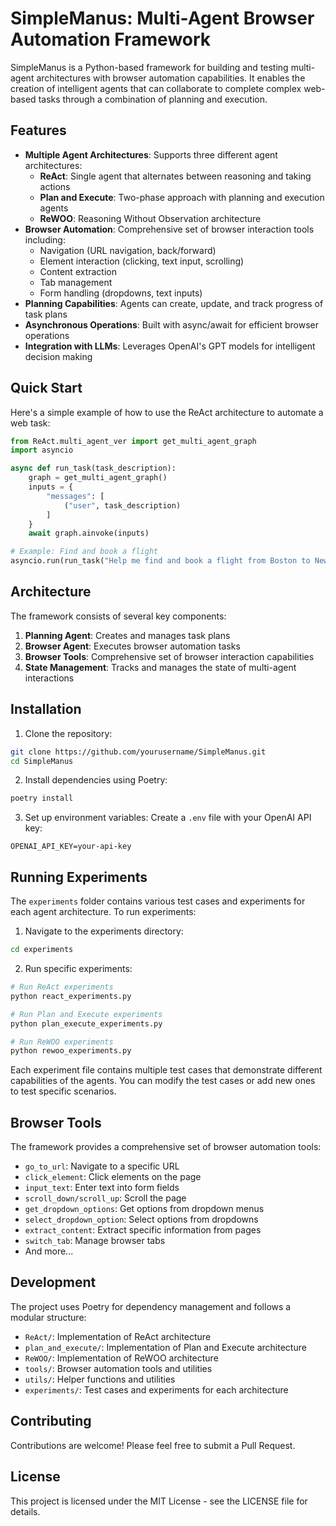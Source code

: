 # SimpleManus: Multi-Agent Browser Automation Framework

SimpleManus is a Python-based framework for building and testing multi-agent architectures with browser automation capabilities. It enables the creation of intelligent agents that can collaborate to complete complex web-based tasks through a combination of planning and execution.

## Features

- **Multiple Agent Architectures**: Supports three different agent architectures:
  - **ReAct**: Single agent that alternates between reasoning and taking actions
  - **Plan and Execute**: Two-phase approach with planning and execution agents
  - **ReWOO**: Reasoning Without Observation architecture
- **Browser Automation**: Comprehensive set of browser interaction tools including:
  - Navigation (URL navigation, back/forward)
  - Element interaction (clicking, text input, scrolling)
  - Content extraction
  - Tab management
  - Form handling (dropdowns, text inputs)
- **Planning Capabilities**: Agents can create, update, and track progress of task plans
- **Asynchronous Operations**: Built with async/await for efficient browser operations
- **Integration with LLMs**: Leverages OpenAI's GPT models for intelligent decision making

## Quick Start

Here's a simple example of how to use the ReAct architecture to automate a web task:

```python
from ReAct.multi_agent_ver import get_multi_agent_graph
import asyncio

async def run_task(task_description):
    graph = get_multi_agent_graph()
    inputs = {
        "messages": [
            ("user", task_description)
        ]
    }
    await graph.ainvoke(inputs)

# Example: Find and book a flight
asyncio.run(run_task("Help me find and book a flight from Boston to New York"))
```

## Architecture

The framework consists of several key components:

1. **Planning Agent**: Creates and manages task plans
2. **Browser Agent**: Executes browser automation tasks
3. **Browser Tools**: Comprehensive set of browser interaction capabilities
4. **State Management**: Tracks and manages the state of multi-agent interactions

## Installation

1. Clone the repository:
```bash
git clone https://github.com/yourusername/SimpleManus.git
cd SimpleManus
```

2. Install dependencies using Poetry:
```bash
poetry install
```

3. Set up environment variables:
Create a `.env` file with your OpenAI API key:
```
OPENAI_API_KEY=your-api-key
```

## Running Experiments

The `experiments` folder contains various test cases and experiments for each agent architecture. To run experiments:

1. Navigate to the experiments directory:
```bash
cd experiments
```

2. Run specific experiments:
```bash
# Run ReAct experiments
python react_experiments.py

# Run Plan and Execute experiments
python plan_execute_experiments.py

# Run ReWOO experiments
python rewoo_experiments.py
```

Each experiment file contains multiple test cases that demonstrate different capabilities of the agents. You can modify the test cases or add new ones to test specific scenarios.

## Browser Tools

The framework provides a comprehensive set of browser automation tools:

- `go_to_url`: Navigate to a specific URL
- `click_element`: Click elements on the page
- `input_text`: Enter text into form fields
- `scroll_down/scroll_up`: Scroll the page
- `get_dropdown_options`: Get options from dropdown menus
- `select_dropdown_option`: Select options from dropdowns
- `extract_content`: Extract specific information from pages
- `switch_tab`: Manage browser tabs
- And more...

## Development

The project uses Poetry for dependency management and follows a modular structure:

- `ReAct/`: Implementation of ReAct architecture
- `plan_and_execute/`: Implementation of Plan and Execute architecture
- `ReWOO/`: Implementation of ReWOO architecture
- `tools/`: Browser automation tools and utilities
- `utils/`: Helper functions and utilities
- `experiments/`: Test cases and experiments for each architecture

## Contributing

Contributions are welcome! Please feel free to submit a Pull Request.

## License

This project is licensed under the MIT License - see the LICENSE file for details.